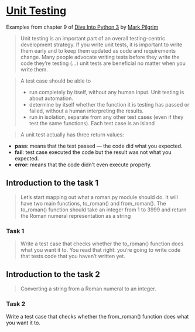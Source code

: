 # [Unit Testing]
Examples from chapter 9 of [Dive Into Python 3] by [Mark Pilgrim]

>Unit testing is an important part of an overall testing-centric development strategy. If you write unit tests, it is important to write them early and to keep them updated as code and requirements change. Many people advocate writing tests before they write the code they’re testing (...) unit tests are beneficial no matter when you write them.

>A test case should be able to
>- run completely by itself, without any human input. Unit testing is about automation.
>- determine by itself whether the function it is testing has passed or failed, without a human interpreting the results.
>- run in isolation, separate from any other test cases (even if they test the same functions). Each test case is an island

>A unit test actually has three return values:
- **pass**: means that the test passed — the code did what you expected.
- **fail**: test case executed the code but the result was not what you expected.
- **error**: means that the code didn't even execute properly.

## Introduction to the task 1
>Let’s start mapping out what a roman.py module should do. It will have two main functions, to_roman() and from_roman(). The to_roman() function should take an integer from 1 to 3999 and return the Roman numeral representation as a string

### Task 1
>Write a test case that checks whether the to_roman() function does what you want it to. You read that right: you’re going to write code that tests code that you haven’t written yet.

## Introduction to the task 2
>Converting a string from a Roman numeral to an integer.

### Task 2
Write a test case that checks whether the from_roman() function does what you want it to.

[Unit Testing]: http://www.diveintopython3.net/unit-testing.html
[Dive Into Python 3]: http://www.diveintopython3.net/
[Mark Pilgrim]: https://github.com/diveintomark

